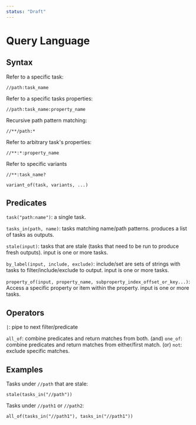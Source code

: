 ```yaml
---
status: "Draft"
---
```

# Query Language

## Syntax


Refer to a specific task:

`//path:task_name`

Refer to a specific tasks properties:

`//path:task_name:property_name`

Recursive path pattern matching:

`//**/path:*`

Refer to arbitrary task's properties:

`//**:*:property_name`


Refer to specific variants

`//**:task_name?`

`variant_of(task, variants, ...)`

## Predicates


`task("path:name")`: a single task.

`tasks_in(path, name)`: tasks matching name/path patterns. produces a list of tasks as outputs.

`stale(input)`: tasks that are stale (tasks that need to be run to produce fresh outputs). input is one or more tasks.

`by_label(input, include, exclude)`: include/set are sets of strings with tasks to filter/include/exclude to output. input is one or more tasks.

`property_of(input, property_name, subproperty_index_offset_or_key...)`: Access a specific property or item within the property. input is one or more tasks.

## Operators

`|`: pipe to next filter/predicate

`all_of`: combine predicates and return matches from both. (and)
`one_of`: combine predicates and return matches from either/first match. (or)
`not`: exclude specific matches.

## Examples

Tasks under `//path` that are stale:

```
stale(tasks_in("//path"))
```

Tasks under `//path1` or `//path2`:

```
all_of(tasks_in("//path1"), tasks_in("//path1"))
```

